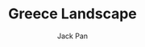---
layout: '../../layouts/MarkdownPost.astro'
title: 'Greece Landscape'
pubDate: 2023-07-07
description: 'Thessaloniki ｜ Athens'
author: 'Jack Pan'
cover:
    url: ''
    square: 'https://raw.githubusercontent.com/kinshingpoon/images/main/blog-imgs/202307072020941.png'
    alt: 'cover'
tags: ["随手记"]
theme: 'light'
featured: true
---